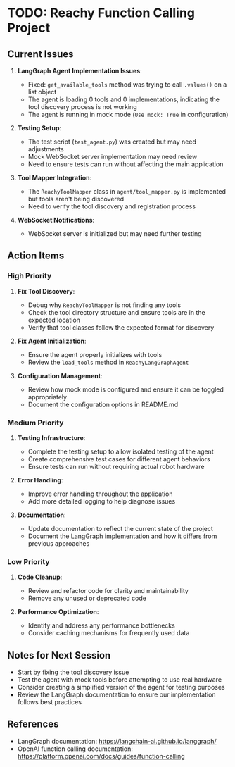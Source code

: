 # TODO: Reachy Function Calling Project

## Current Issues

1. **LangGraph Agent Implementation Issues**:
   - Fixed: `get_available_tools` method was trying to call `.values()` on a list object
   - The agent is loading 0 tools and 0 implementations, indicating the tool discovery process is not working
   - The agent is running in mock mode (`Use mock: True` in configuration)

2. **Testing Setup**:
   - The test script (`test_agent.py`) was created but may need adjustments
   - Mock WebSocket server implementation may need review
   - Need to ensure tests can run without affecting the main application

3. **Tool Mapper Integration**:
   - The `ReachyToolMapper` class in `agent/tool_mapper.py` is implemented but tools aren't being discovered
   - Need to verify the tool discovery and registration process

4. **WebSocket Notifications**:
   - WebSocket server is initialized but may need further testing

## Action Items

### High Priority

1. **Fix Tool Discovery**:
   - Debug why `ReachyToolMapper` is not finding any tools
   - Check the tool directory structure and ensure tools are in the expected location
   - Verify that tool classes follow the expected format for discovery

2. **Fix Agent Initialization**:
   - Ensure the agent properly initializes with tools
   - Review the `load_tools` method in `ReachyLangGraphAgent`

3. **Configuration Management**:
   - Review how mock mode is configured and ensure it can be toggled appropriately
   - Document the configuration options in README.md

### Medium Priority

1. **Testing Infrastructure**:
   - Complete the testing setup to allow isolated testing of the agent
   - Create comprehensive test cases for different agent behaviors
   - Ensure tests can run without requiring actual robot hardware

2. **Error Handling**:
   - Improve error handling throughout the application
   - Add more detailed logging to help diagnose issues

3. **Documentation**:
   - Update documentation to reflect the current state of the project
   - Document the LangGraph implementation and how it differs from previous approaches

### Low Priority

1. **Code Cleanup**:
   - Review and refactor code for clarity and maintainability
   - Remove any unused or deprecated code

2. **Performance Optimization**:
   - Identify and address any performance bottlenecks
   - Consider caching mechanisms for frequently used data

## Notes for Next Session

- Start by fixing the tool discovery issue
- Test the agent with mock tools before attempting to use real hardware
- Consider creating a simplified version of the agent for testing purposes
- Review the LangGraph documentation to ensure our implementation follows best practices

## References

- LangGraph documentation: https://langchain-ai.github.io/langgraph/
- OpenAI function calling documentation: https://platform.openai.com/docs/guides/function-calling 